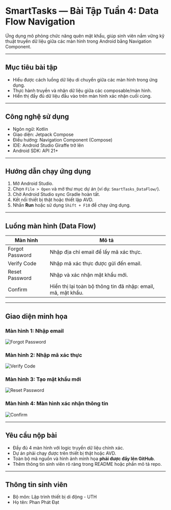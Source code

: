 # SmartTasks — Bài Tập Tuần 4: Data Flow Navigation

Ứng dụng mô phỏng chức năng quên mật khẩu, giúp sinh viên nắm vững kỹ thuật truyền dữ liệu giữa các màn hình trong Android bằng Navigation Component.

---

## Mục tiêu bài tập

- Hiểu được cách luồng dữ liệu di chuyển giữa các màn hình trong ứng dụng.
- Thực hành truyền và nhận dữ liệu giữa các composable/màn hình.
- Hiển thị đầy đủ dữ liệu đầu vào trên màn hình xác nhận cuối cùng.

---

## Công nghệ sử dụng

- Ngôn ngữ: Kotlin  
- Giao diện: Jetpack Compose  
- Điều hướng: Navigation Component (Compose)  
- IDE: Android Studio Giraffe trở lên  
- Android SDK: API 21+

---

## Hướng dẫn chạy ứng dụng

1. Mở Android Studio.
2. Chọn `File > Open` và mở thư mục dự án (ví dụ: `SmartTasks_DataFlow/`).
3. Chờ Android Studio sync Gradle hoàn tất.
4. Kết nối thiết bị thật hoặc thiết lập AVD.
5. Nhấn **Run** hoặc sử dụng `Shift + F10` để chạy ứng dụng.

---

## Luồng màn hình (Data Flow)

| Màn hình             | Mô tả                                                                  |
|----------------------|------------------------------------------------------------------------|
| Forgot Password      | Nhập địa chỉ email để lấy mã xác thực.                                 |
| Verify Code          | Nhập mã xác thực được gửi đến email.                                   |
| Reset Password       | Nhập và xác nhận mật khẩu mới.                                         |
| Confirm              | Hiển thị lại toàn bộ thông tin đã nhập: email, mã, mật khẩu.           |

---

## Giao diện minh họa

### Màn hình 1: Nhập email

![Forgot Password](images/BTVN_02_1.jpg)

### Màn hình 2: Nhập mã xác thực

![Verify Code](images/BTVN_02_2.jpg)

### Màn hình 3: Tạo mật khẩu mới

![Reset Password](images/BTVN_02_3.jpg)

### Màn hình 4: Màn hình xác nhận thông tin

![Confirm](images/BTVN_02_4.jpg)

---

## Yêu cầu nộp bài

- Đầy đủ 4 màn hình với logic truyền dữ liệu chính xác.
- Dự án phải chạy được trên thiết bị thật hoặc AVD.
- Toàn bộ mã nguồn và hình ảnh minh họa **phải được đẩy lên GitHub**.
- Thêm thông tin sinh viên rõ ràng trong README hoặc phần mô tả repo.

---

## Thông tin sinh viên

- Bộ môn: Lập trình thiết bị di động - UTH  
- Họ tên: Phan Phát Đạt  
